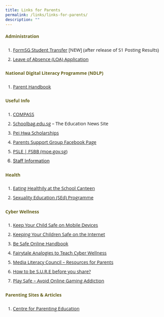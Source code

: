 ```yaml
---
title: Links for Parents
permalink: /links/links-for-parents/
description: ""
---
```

<h4 style="color:#635f1a;font-weight:bold;font-family:Open Sans;">Administration</h4>

<ol style="margin-top:5px;">
<li style="font-size:14.5px; line-height:2;font-family:Open Sans;"><a href="https://form.gov.sg/5fdaf670f80bcd0012506a58" target="_blank" rel="noopener noreferrer"style="font-family:Open Sans;">FormSG Student Transfer</a> [NEW] (after release of S1 Posting Results)</li>
	
<li style="font-size:14.5px; line-height:2;font-family:Open Sans;"><a href="https://go.gov.sg/phss-loa-form" target="_blank" rel="noopener noreferrer"style="font-family:Open Sans;">Leave of Absence (LOA) Application</a>
</li>
</ol>


<h4 style="color:#635f1a;font-weight:bold;font-family:Open Sans;">National Digital Literacy Programme (NDLP)</h4>

<ol style="margin-top:5px;">
<li style="font-size:14.5px; line-height:2;font-family:Open Sans;"><a href="https://drive.google.com/file/d/1yygqA326DclD4cE3ZBkq1xvmH9Cnx9Mc/view?usp=sharing" target="_blank" rel="noopener noreferrer"style="font-family:Open Sans;">Parent Handbook</a></li>
</ol>

<h4 style="color:#635f1a;font-weight:bold;font-family:Open Sans;">Useful Info</h4>
<ol style="margin-top:5px;">
<li style="font-size:14.5px; line-height:2;font-family:Open Sans;"><a href="http://www.moe.gov.sg/compass/" target="_blank" rel="noopener noreferrer"style="font-family:Open Sans;">COMPASS</a></li>
<li style="font-size:14.5px; line-height:2;font-family:Open Sans;"><a href="https://www.schoolbag.edu.sg/" target="_blank" rel="noopener noreferrer"style="font-family:Open Sans;">Schoolbag.edu.sg</a>&nbsp;&ndash; The Education News Site</li>
<li style="font-size:14.5px; line-height:2;font-family:Open Sans;"><a href="/our-partners/pei-hwa-alumni"style="font-family:Open Sans;">Pei Hwa Scholarships</a></li>
<li style="font-size:14.5px; line-height:2;font-family:Open Sans;"><a href="http://www.facebook.com/groups/phss.psg/" target="_blank" rel="noopener noreferrer"style="font-family:Open Sans;">Parents Support Group Facebook Page</a></li>
<li style="font-size:14.5px; line-height:2;font-family:Open Sans;"><a href="https://www.moe.gov.sg/microsites/psle-fsbb/index.html" target="_blank" rel="noopener noreferrer" data-saferedirecturl="https://www.google.com/url?q=https://www.moe.gov.sg/microsites/psle-fsbb/index.html&amp;source=gmail&amp;ust=1618903324088000&amp;usg=AFQjCNG_VhpZE7y2YvIk5AKxDbAyrLpcdg" style="font-family:Open Sans;">PSLE | FSBB (moe.gov.sg)</a></li>
<li style="font-size:14.5px; line-height:2;"><a href="/about-us/staff-contact-info/">Staff Information</a></li>
</ol>

<h4 style="color:#635f1a;font-weight:bold;font-family:Open Sans;">Health</h4>
<ol style="margin-top:5px;">
<li style="font-size:14.5px; line-height:2;font-family:Open Sans;"><a href="https://www.healthhub.sg/live-healthy/511/Healthy%20meals%20in%20school" target="_blank" rel="noopener noreferrer" style="font-family:Open Sans;">Eating Healthily at the School Canteen</a></li>
<li style="font-size:14.5px; line-height:2;font-family:Open Sans;"><a href="/programmes/sexuality-education/" target="_blank" rel="noopener noreferrer" style="font-family:Open Sans;">Sexuality Education (SEd) Programme</a></li>
</ol>

<h4 style="color:#635f1a;font-weight:bold;font-family:Open Sans;">Cyber Wellness</h4>
<ol style="margin-top:5px;">
<li style="font-size:14.5px; line-height:2;font-family:Open Sans;"><a href="https://www.csa.gov.sg/gosafeonline/go-safe-for-me/for-parents/keep-your-child-safe-on-mobile-devices" target="_blank" rel="noopener noreferrer" style="font-family:Open Sans;">Keep Your Child Safe on Mobile Devices</a></li>
<li style="font-size:14.5px; line-height:2;font-family:Open Sans;"><a href="https://www.csa.gov.sg/gosafeonline/go-safe-for-me/for-parents/keeping-your-children-safe-on-the-internet" target="_blank" rel="noopener noreferrer" style="font-family:Open Sans;">Keeping Your Children Safe on the Internet</a></li>
<li style="font-size:14.5px; line-height:2;font-family:Open Sans;"><a href="https://www.csa.gov.sg/gosafeonline/resources/be-safe-online-handbook" target="_blank" rel="noopener noreferrer" style="font-family:Open Sans;">Be Safe Online Handbook</a></li>
<li style="font-size:14.5px; line-height:2;font-family:Open Sans;"><a href="https://www.csa.gov.sg/gosafeonline/go-safe-for-me/for-parents/3-fairy-tale-analogies-for-your-children" target="_blank" rel="noopener noreferrer" style="font-family:Open Sans;">Fairytale Analogies to Teach Cyber Wellness</a></li>
<li style="font-size:14.5px; line-height:2;font-family:Open Sans;"><a href="https://www.betterinternet.sg/Resources/Resources-Listing?topic=everything&amp;persona=parents" target="_blank" rel="noopener noreferrer" style="font-family:Open Sans;">Media Literacy Council &ndash; Resources for Parents</a></li>
<li style="font-size:14.5px; line-height:2;font-family:Open Sans;"><a href="https://sure.nlb.gov.sg/blog/fake-news/fn0002" target="_blank" rel="noopener noreferrer" style="font-family:Open Sans;">How to be S.U.R.E before you share?</a></li>
<li style="font-size:14.5px; line-height:2;font-family:Open Sans;"><a href="https://www.schoolbag.edu.sg/story/play-safe-avoid-online-gaming-addiction" target="_blank" rel="noopener noreferrer" style="font-family:Open Sans;">Play Safe &ndash; Avoid Online Gaming Addiction</a></li>
</ol>

<h4 style="color:#635f1a;font-weight:bold;font-family:Open Sans;">Parenting Sites & Articles</h4>
<ol style="margin-top:5px;">
<li style="font-size:14.5px; line-height:2;font-family:Open Sans;"><a href="http://centerforparentingeducation.org/" target="_blank" rel="noopener noreferrer" style="font-family:Open Sans;">Centre for Parenting Education</a></li>
</ol>